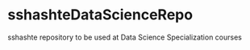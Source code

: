 sshashteDataScienceRepo
=======================

sshashte repository to be used at Data Science Specialization courses
